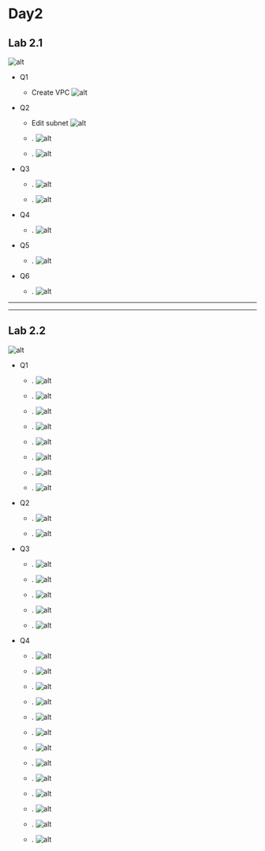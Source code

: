 # Day2

## Lab 2.1

![alt](images/Lab2.1/Q.png)

- Q1

    - Create VPC
        ![alt](images/Lab2.1/1-1.png)

- Q2

    - Edit subnet
        ![alt](images/Lab2.1/2-1.png)

    - .
        ![alt](images/Lab2.1/2-2.png)

    - .
        ![alt](images/Lab2.1/2-3.png)


- Q3
    
    - .
        ![alt](images/Lab2.1/3-1.png)
    
    - .
        ![alt](images/Lab2.1/3-2.png)


- Q4
    
    - .
        ![alt](images/Lab2.1/4-1.png)
    
- Q5
    
    - .
        ![alt](images/Lab2.1/5-1.png)

- Q6
    
    - .
        ![alt](images/Lab2.1/6-1.png)

---
---
    
## Lab 2.2

![alt](images/Lab2.2/Q.png)

- Q1
    
    - .
        ![alt](images/Lab2.2/1-1.png)
    
    - .
        ![alt](images/Lab2.2/1-2.png)
    
    - .
        ![alt](images/Lab2.2/1-3.png)

    - .
        ![alt](images/Lab2.2/1-4.png)

    - .
        ![alt](images/Lab2.2/1-5.png)

    - .
        ![alt](images/Lab2.2/1-6.png)

    - .
        ![alt](images/Lab2.2/1-7.png)

    - .
        ![alt](images/Lab2.2/1-8.png)

- Q2
    
    - .
        ![alt](images/Lab2.2/2-1.png)
    
    - .
        ![alt](images/Lab2.2/2-2.png)

- Q3
    
    - .
        ![alt](images/Lab2.2/3-1.png)
    
    - .
        ![alt](images/Lab2.2/3-2.png)

    - .
        ![alt](images/Lab2.2/3-3.png)

    - .
        ![alt](images/Lab2.2/3-4.png)

    - .
        ![alt](images/Lab2.2/3-6.png)

- Q4 

    - .
        ![alt](images/Lab2.2/4-1.png)

    - .
        ![alt](images/Lab2.2/4-2.png)

    - .
        ![alt](images/Lab2.2/4-3.png)

    - .
        ![alt](images/Lab2.2/4-4.png)

    - .
        ![alt](images/Lab2.2/4-5.png)

    - .
        ![alt](images/Lab2.2/4-6.png)

    - .
        ![alt](images/Lab2.2/4-7.png)

    - .
        ![alt](images/Lab2.2/4-8.png)

    - .
        ![alt](images/Lab2.2/4-9.png)

    - .
        ![alt](images/Lab2.2/4-10.png)

    - .
        ![alt](images/Lab2.2/4-11.png)

    - .
        ![alt](images/Lab2.2/4-12.png)

    - .
        ![alt](images/Lab2.2/4-13.png)